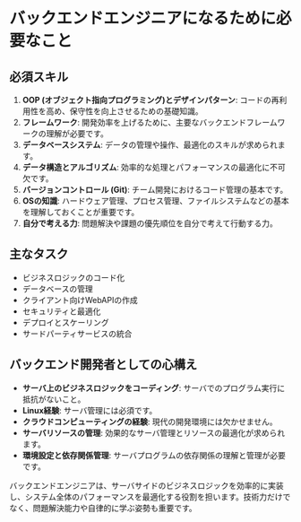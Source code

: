# バックエンドエンジニアになるために必要なこと

## 必須スキル
1. **OOP (オブジェクト指向プログラミング)とデザインパターン**: コードの再利用性を高め、保守性を向上させるための基礎知識。
2. **フレームワーク**: 開発効率を上げるために、主要なバックエンドフレームワークの理解が必要です。
3. **データベースシステム**: データの管理や操作、最適化のスキルが求められます。
4. **データ構造とアルゴリズム**: 効率的な処理とパフォーマンスの最適化に不可欠です。
5. **バージョンコントロール (Git)**: チーム開発におけるコード管理の基本です。
6. **OSの知識**: ハードウェア管理、プロセス管理、ファイルシステムなどの基本を理解しておくことが重要です。
7. **自分で考える力**: 問題解決や課題の優先順位を自分で考えて行動する力。

## 主なタスク
- ビジネスロジックのコード化
- データベースの管理
- クライアント向けWebAPIの作成
- セキュリティと最適化
- デプロイとスケーリング
- サードパーティサービスの統合

## バックエンド開発者としての心構え
- **サーバ上のビジネスロジックをコーディング**: サーバでのプログラム実行に抵抗がないこと。
- **Linux経験**: サーバ管理には必須です。
- **クラウドコンピューティングの経験**: 現代の開発環境には欠かせません。
- **サーバリソースの管理**: 効果的なサーバ管理とリソースの最適化が求められます。
- **環境設定と依存関係管理**: サーバプログラムの依存関係の理解と管理が必要です。

バックエンドエンジニアは、サーバサイドのビジネスロジックを効率的に実装し、システム全体のパフォーマンスを最適化する役割を担います。技術力だけでなく、問題解決能力や自律的に学ぶ姿勢も重要です。
